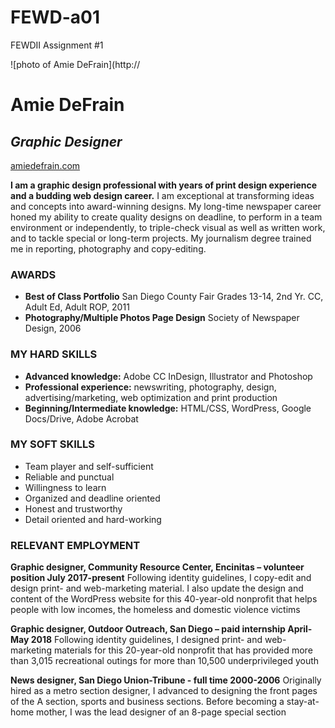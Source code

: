 # FEWD-a01
FEWDII Assignment #1


![photo of Amie DeFrain](http://
# Amie DeFrain
## _Graphic Designer_
[amiedefrain.com](http://amiedefrain.com)

**I am a graphic design professional with years of print design experience and a budding web design career.**
I am exceptional at transforming ideas and concepts into award-winning designs. My long-time newspaper career honed my ability to create quality designs on deadline, to perform in a team environment or independently, to triple-check visual as well as written work, and to tackle special or long-term projects. My journalism degree trained me in reporting, photography and copy-editing.


### AWARDS
* **Best of Class Portfolio** San Diego County Fair Grades 13-14, 2nd Yr. CC, Adult Ed, Adult ROP, 2011
* **Photography/Multiple Photos Page Design** Society of Newspaper Design, 2006


### MY HARD SKILLS
* **Advanced knowledge:** Adobe CC InDesign, Illustrator and Photoshop
* **Professional experience:** newswriting, photography, design, advertising/marketing, web optimization and print production
* **Beginning/Intermediate knowledge:** HTML/CSS, WordPress, Google Docs/Drive, Adobe Acrobat 

### MY SOFT SKILLS
* Team player and self-sufficient
* Reliable and punctual
* Willingness to learn
* Organized and deadline oriented
* Honest and trustworthy
* Detail oriented and hard-working

### RELEVANT EMPLOYMENT
**Graphic designer, Community Resource Center, Encinitas – volunteer position	July 2017-present**
Following identity guidelines, I copy-edit and design print- and web-marketing material. I also update the design and content of the WordPress website for this 40-year-old nonprofit that helps people with low incomes, the homeless and domestic violence victims

**Graphic designer, Outdoor Outreach, San Diego – paid internship	April-May 2018**	Following identity guidelines, I designed print- and web-marketing materials for this 20-year-old nonprofit that has provided more than 3,015 recreational outings for more than 10,500 underprivileged youth

**News designer, San Diego Union-Tribune - full time 2000-2006**
Originally hired as a metro section designer, I advanced to designing the front pages of the A section, sports 
and business sections. Before becoming a stay-at-home mother, I was the lead designer of an 8-page special section


